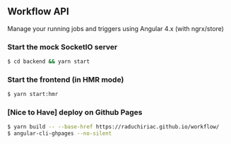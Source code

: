 ## Workflow API

Manage your running jobs and triggers using Angular 4.x (with ngrx/store)

### Start the mock SocketIO server
```sh
$ cd backend && yarn start
```

### Start the frontend (in HMR mode)
```sh
$ yarn start:hmr
```

### [Nice to Have] deploy on Github Pages
```sh
$ yarn build -- --base-href https://raduchiriac.github.io/workflow/
$ angular-cli-ghpages --no-silent
```
